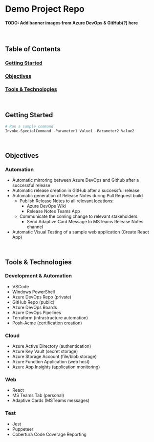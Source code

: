# Demo Project Repo

#### TODO: Add banner images from Azure DevOps & GitHub(?) here

<br>

## Table of Contents
### [Getting Started](https://github.com/NateDuff/Demo#getting-started)
### [Objectives](https://github.com/NateDuff/Demo#objectives)
### [Tools & Technologies](https://github.com/NateDuff/Demo#tools-%26-technologies)

<br>

## Getting Started

```powershell
# Run a sample command
Invoke-SpecialCommand -Parameter1 Value1 -Parameter2 Value2
```

<br>

## Objectives

### Automation
- Automatic mirroring between Azure DevOps and Github after a successful release
- Automatic release creation in GitHub after a successful release
- Automatic generation of Release Notes during Pull Request build
    - Publish Release Notes to all relevant locations:
        - Azure DevOps Wiki
        - Release Notes Teams App
    - Communicate the coming change to relevant stakeholders
        - Send Adaptive Card Message to MSTeams Release Notes channel 
- Automatic Visual Testing of a sample web application (Create React App)

<br>

## Tools & Technologies

### Development & Automation
- VSCode
- Windows PowerShell
- Azure DevOps Repo (private)
- GitHub Repo (public)
- Azure DevOps Boards
- Azure DevOps Pipelines
- Terraform (infrastructure automation)
- Posh-Acme (certification creation)
### Cloud
- Azure Active Directory (authentication)
- Azure Key Vault (secret storage)
- Azure Storage Account (file/blob storage)
- Azure Function Application (web host)
- Azure App Insights (application monitoring)
### Web
- React
- MS Teams Tab (personal)
- Adaptive Cards (MSTeams messages)
### Test
- Jest
- Puppeteer
- Cobertura Code Coverage Reporting
